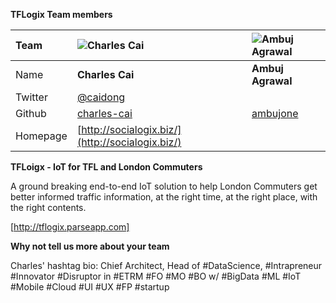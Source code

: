**TFLogix Team members**

Team | ![Charles Cai](https://avatars2.githubusercontent.com/u/127682?v=3&s=100)  | ![Ambuj Agrawal](https://avatars2.githubusercontent.com/u/3649744?v=3&s=100)
:--- | :--- | :---
Name | **Charles Cai** | **Ambuj Agrawal** 
Twitter | [@caidong](https://twitter.com/caidong) | 
Github | [charles-cai](https://github.com/charles-cai) | [ambujone](https://github.com/ambujone)
Homepage | [http://socialogix.biz/](http://socialogix.biz/) |  |

**TFLoigx - IoT for TFL and London Commuters**

A ground breaking end-to-end IoT solution to help London Commuters get better informed traffic information, at the right time, at the right place, with the right contents.

[http://tflogix.parseapp.com] 

**Why not tell us more about your team**

Charles' hashtag bio: Chief Architect, Head of #DataScience, #Intrapreneur #Innovator #Disruptor in #ETRM #FO #MO #BO w/ #BigData #ML #IoT #Mobile #Cloud #UI #UX #FP #startup
